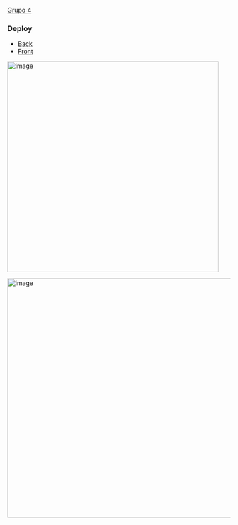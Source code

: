 [Grupo 4](https://docs.google.com/presentation/d/19FLfPgRW08aPcyAuAG3L3s3x805VmVKNbGElExZveXc/edit#slide=id.g1350b88ff3f_0_0)
### Deploy
- [Back]()
- [Front]()

<img width="477" alt="image" src="https://github.com/iveth-cocha/Examen-Veterinaria/assets/117743828/dd94dae0-2c4c-4ee6-bcc4-043291c9522c"><br>

<img width="541" alt="image" src="https://github.com/iveth-cocha/Examen-Veterinaria/assets/117743828/648594ec-ebaa-43a5-8146-f2ed068f691f"><br>

